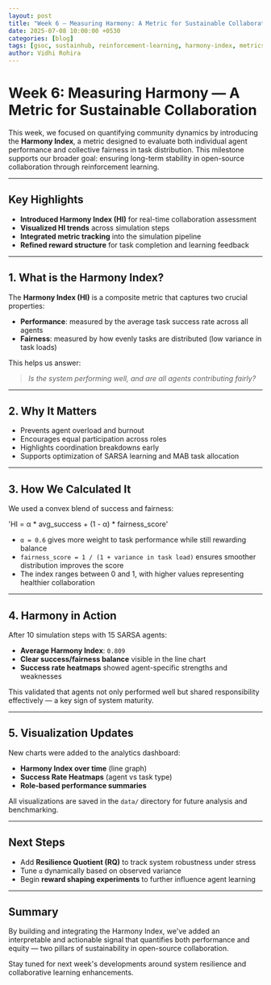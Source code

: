 ```yaml
---
layout: post
title: "Week 6 — Measuring Harmony: A Metric for Sustainable Collaboration"
date: 2025-07-08 10:00:00 +0530
categories: [blog]
tags: [gsoc, sustainhub, reinforcement-learning, harmony-index, metrics, visualization, sarsa]
author: Vidhi Rohira
---
```


# Week 6: Measuring Harmony — A Metric for Sustainable Collaboration

This week, we focused on quantifying community dynamics by introducing the **Harmony Index**, a metric designed to evaluate both individual agent performance and collective fairness in task distribution. This milestone supports our broader goal: ensuring long-term stability in open-source collaboration through reinforcement learning.

---

## Key Highlights

- **Introduced Harmony Index (HI)** for real-time collaboration assessment  
- **Visualized HI trends** across simulation steps  
- **Integrated metric tracking** into the simulation pipeline  
- **Refined reward structure** for task completion and learning feedback

---

## 1. What is the Harmony Index?

The **Harmony Index (HI)** is a composite metric that captures two crucial properties:
- **Performance**: measured by the average task success rate across all agents  
- **Fairness**: measured by how evenly tasks are distributed (low variance in task loads)

This helps us answer:  
> *Is the system performing well, and are all agents contributing fairly?*

---

## 2. Why It Matters

- Prevents agent overload and burnout  
- Encourages equal participation across roles  
- Highlights coordination breakdowns early  
- Supports optimization of SARSA learning and MAB task allocation

---

## 3. How We Calculated It

We used a convex blend of success and fairness:

'HI = α * avg_success + (1 - α) * fairness_score'


- `α = 0.6` gives more weight to task performance while still rewarding balance  
- `fairness_score = 1 / (1 + variance in task load)` ensures smoother distribution improves the score  
- The index ranges between 0 and 1, with higher values representing healthier collaboration

---

## 4. Harmony in Action

After 10 simulation steps with 15 SARSA agents:
- **Average Harmony Index**: `0.809`  
- **Clear success/fairness balance** visible in the line chart  
- **Success rate heatmaps** showed agent-specific strengths and weaknesses  

This validated that agents not only performed well but shared responsibility effectively — a key sign of system maturity.

---

## 5. Visualization Updates

New charts were added to the analytics dashboard:
- **Harmony Index over time** (line graph)
- **Success Rate Heatmaps** (agent vs task type)
- **Role-based performance summaries**

All visualizations are saved in the `data/` directory for future analysis and benchmarking.

---

## Next Steps

- Add **Resilience Quotient (RQ)** to track system robustness under stress  
- Tune `α` dynamically based on observed variance  
- Begin **reward shaping experiments** to further influence agent learning

---

## Summary

By building and integrating the Harmony Index, we've added an interpretable and actionable signal that quantifies both performance and equity — two pillars of sustainability in open-source collaboration.

Stay tuned for next week's developments around system resilience and collaborative learning enhancements.

